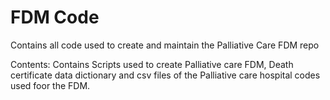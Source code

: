 # FDM Code

Contains all code used to create and maintain the Palliative Care FDM repo

Contents: Contains Scripts used to create Palliative care FDM, Death certificate data dictionary and csv files of the Palliative care hospital codes used foor the FDM.

<empty>


